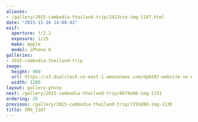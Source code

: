```yaml
---
aliases:
- /gallery/2015-cambodia-thailand-trip/2423cce-img-1107.html
date: "2015-11-16 14:08:42"
exif:
  aperture: f/2.2
  exposure: 1/25
  make: Apple
  model: iPhone 6
galleries:
- 2015-cambodia-thailand-trip
image:
  height: 960
  url: https://s3.dualstack.us-east-1.amazonaws.com/dpb587-website-us-east-1/asset/gallery/2015-cambodia-thailand-trip/2423cce-img-1107~1280.jpg
  width: 1280
layout: gallery-photo
next: /gallery/2015-cambodia-thailand-trip/0679a96-img-1131
ordering: 25
previous: /gallery/2015-cambodia-thailand-trip/7295d88-img-1130
title: IMG_1107
---
```

